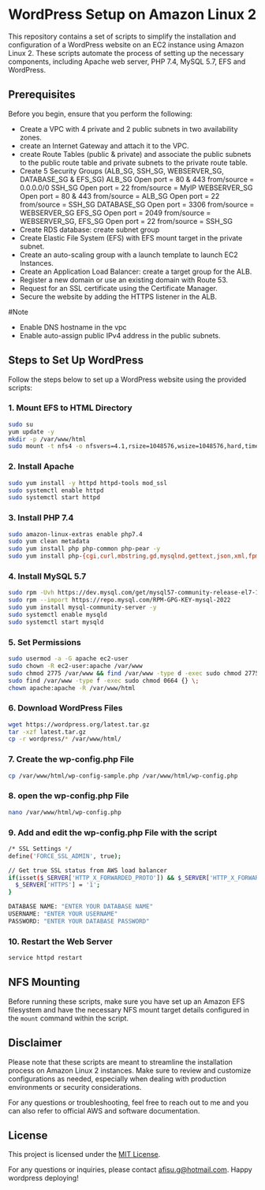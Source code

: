 # WordPress Setup on Amazon Linux 2

This repository contains a set of scripts to simplify the installation and configuration of a WordPress website on an EC2 instance using Amazon Linux 2. These scripts automate the process of setting up the necessary components, including Apache web server, PHP 7.4, MySQL 5.7, EFS and WordPress. 

## Prerequisites

Before you begin, ensure that you perform the following:

- Create a VPC with 4 private and 2 public subnets in two availability zones.
- create an Internet Gateway and attach it to the VPC.
- create Route Tables (public & private) and associate the public subnets to the public route table and private subnets to the private route table.
- Create 5 Security Groups (ALB_SG, SSH_SG, WEBSERVER_SG, DATABASE_SG & EFS_SG)
  ALB_SG
    Open port = 80 & 443 from/source = 0.0.0.0/0
  SSH_SG
    Open port = 22 from/source = MyIP
  WEBSERVER_SG
    Open port = 80 & 443 from/source = ALB_SG
    Open port = 22 from/source = SSH_SG
  DATABASE_SG
    Open port = 3306 from/source = WEBSERVER_SG
  EFS_SG
    Open port = 2049 from/source = WEBSERVER_SG, EFS_SG
    Open port = 22 from/source = SSH_SG
- Create RDS database: create subnet group
- Create Elastic File System (EFS) with EFS mount target in the private subnet.
- Create an auto-scaling group with a launch template to launch EC2 Instances.
- Create an Application Load Balancer: create a target group for the ALB.
- Register a new domain or use an existing domain with Route 53.
- Request for an SSL certificate using the Certificate Manager.
- Secure the website by adding the HTTPS listener in the ALB.

#Note
- Enable DNS hostname in the vpc
- Enable auto-assign public IPv4 address in the public subnets.

## Steps to Set Up WordPress

Follow the steps below to set up a WordPress website using the provided scripts:

### 1. Mount EFS to HTML Directory

```bash
sudo su
yum update -y
mkdir -p /var/www/html
sudo mount -t nfs4 -o nfsvers=4.1,rsize=1048576,wsize=1048576,hard,timeo=600,retrans=2,noresvport fs-0ee96f135f9541107.efs.us-east-1.amazonaws.com:/ /var/www/html
```

### 2. Install Apache

```bash
sudo yum install -y httpd httpd-tools mod_ssl
sudo systemctl enable httpd
sudo systemctl start httpd
```

### 3. Install PHP 7.4

```bash
sudo amazon-linux-extras enable php7.4
sudo yum clean metadata
sudo yum install php php-common php-pear -y
sudo yum install php-{cgi,curl,mbstring,gd,mysqlnd,gettext,json,xml,fpm,intl,zip} -y
```

### 4. Install MySQL 5.7

```bash
sudo rpm -Uvh https://dev.mysql.com/get/mysql57-community-release-el7-11.noarch.rpm
sudo rpm --import https://repo.mysql.com/RPM-GPG-KEY-mysql-2022
sudo yum install mysql-community-server -y
sudo systemctl enable mysqld
sudo systemctl start mysqld
```

### 5. Set Permissions

```bash
sudo usermod -a -G apache ec2-user
sudo chown -R ec2-user:apache /var/www
sudo chmod 2775 /var/www && find /var/www -type d -exec sudo chmod 2775 {} \;
sudo find /var/www -type f -exec sudo chmod 0664 {} \;
chown apache:apache -R /var/www/html
```

### 6. Download WordPress Files

```bash
wget https://wordpress.org/latest.tar.gz
tar -xzf latest.tar.gz
cp -r wordpress/* /var/www/html/
```

### 7. Create the wp-config.php File

```bash
cp /var/www/html/wp-config-sample.php /var/www/html/wp-config.php
```

### 8. open the wp-config.php File

```bash
nano /var/www/html/wp-config.php
```

### 9.  Add and edit the wp-config.php File with the script

```bash
/* SSL Settings */
define('FORCE_SSL_ADMIN', true);

// Get true SSL status from AWS load balancer
if(isset($_SERVER['HTTP_X_FORWARDED_PROTO']) && $_SERVER['HTTP_X_FORWARDED_PROTO'] === 'https') {
  $_SERVER['HTTPS'] = '1';
}
```

```bash
DATABASE NAME: "ENTER YOUR DATABASE NAME"
USERNAME: "ENTER YOUR USERNAME"
PASSWORD: "ENTER YOUR DATABASE PASSWORD"

```

### 10. Restart the Web Server

```bash
service httpd restart
```

## NFS Mounting

Before running these scripts, make sure you have set up an Amazon EFS filesystem and have the necessary NFS mount target details configured in the `mount` command within the script.

## Disclaimer

Please note that these scripts are meant to streamline the installation process on Amazon Linux 2 instances. Make sure to review and customize configurations as needed, especially when dealing with production environments or security considerations.

For any questions or troubleshooting, feel free to reach out to me and you can also refer to official AWS and software documentation.

## License

This project is licensed under the [MIT License](LICENSE).

For any questions or inquiries, please contact afisu.g@hotmail.com. Happy wordpress deploying!
